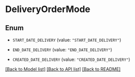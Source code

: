 # DeliveryOrderMode

## Enum


* `START_DATE_DELIVERY` (value: `"START_DATE_DELIVERY"`)

* `END_DATE_DELIVERY` (value: `"END_DATE_DELIVERY"`)

* `CREATED_DATE_DELIVERY` (value: `"CREATED_DATE_DELIVERY"`)


[[Back to Model list]](../README.md#documentation-for-models) [[Back to API list]](../README.md#documentation-for-api-endpoints) [[Back to README]](../README.md)


